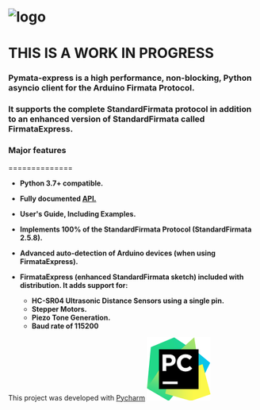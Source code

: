 ![logo](https://raw.github.com/MrYsLab/pymata-express/master/documentation/images/pymata_express.png)
======


THIS IS A WORK IN PROGRESS
==============


### Pymata-express is a high performance, non-blocking, Python asyncio client for the Arduino Firmata Protocol.

### It supports the complete StandardFirmata protocol in addition to an enhanced version of StandardFirmata called FirmataExpress.

### Major features
==============

* **Python 3.7+ compatible.**

* **Fully documented [API.](https://github.com/MrYsLab/pymata-express/blob/master/documentation/api/api.md)**

* **User's Guide, Including Examples.**

* **Implements 100% of the StandardFirmata Protocol (StandardFirmata 2.5.8).**

* **Advanced auto-detection of Arduino devices (when using FirmataExpress).**

* **FirmataExpress (enhanced StandardFirmata sketch) included with distribution. It adds support for:**
     * **HC-SR04 Ultrasonic Distance Sensors using a single pin.**
     * **Stepper Motors.**
     * **Piezo Tone Generation.**
     * **Baud rate of 115200**

This project was developed with [Pycharm](https://www.jetbrains.com/pycharm/) ![logo](https://github.com/MrYsLab/python_banyan/blob/master/images/icon_PyCharm.png)
